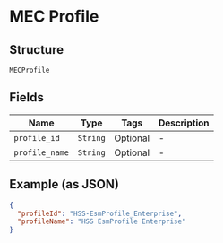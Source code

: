 
# MEC Profile

## Structure

`MECProfile`

## Fields

| Name | Type | Tags | Description |
|  --- | --- | --- | --- |
| `profile_id` | `String` | Optional | - |
| `profile_name` | `String` | Optional | - |

## Example (as JSON)

```json
{
  "profileId": "HSS-EsmProfile_Enterprise",
  "profileName": "HSS EsmProfile Enterprise"
}
```

